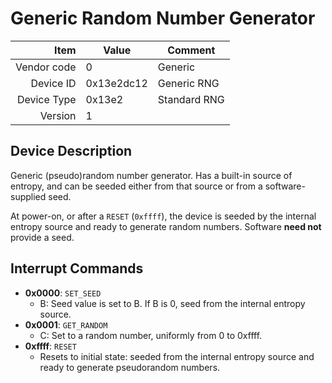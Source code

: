 # Generic Random Number Generator

|     Item       |   Value    |   Comment
| -------------: | ---------- | ----------------
|    Vendor code | 0          | Generic
|      Device ID | 0x13e2dc12 | Generic RNG
|    Device Type | 0x13e2     | Standard RNG
|        Version | 1          |

## Device Description

Generic (pseudo)random number generator. Has a built-in source of entropy, and
can be seeded either from that source or from a software-supplied seed.

At power-on, or after a `RESET` (`0xffff`), the device is seeded by the internal
entropy source and ready to generate random numbers. Software **need not**
provide a seed.

## Interrupt Commands

 - **0x0000**: `SET_SEED`
 	- B: Seed value is set to B. If B is 0, seed from the internal entropy
          source.
 - **0x0001**: `GET_RANDOM`
 	- C: Set to a random number, uniformly from 0 to 0xffff.
 - **0xffff**: `RESET`
	- Resets to initial state: seeded from the internal entropy source and
          ready to generate pseudorandom numbers.

